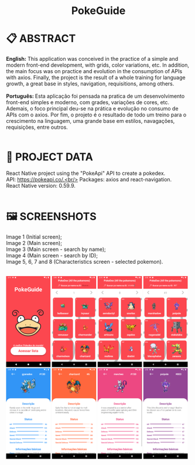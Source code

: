 <h1 align="center">
    PokeGuide
</h1>

# 📋 ABSTRACT
<strong>English:</strong> This application was conceived in the practice of a simple and modern front-end development, with grids, color variations, etc. In addition, the main focus was on practice and evolution in the consumption of APIs with axios. Finally, the project is the result of a whole training for language growth, a great base in styles, navigation, requisitions, among others. <br/><br/>
<strong>Português: </strong>Esta aplicação foi pensada na pratica de um desenvolvimento front-end simples e moderno, com grades, variações de cores, etc. Ademais, o foco principal deu-se na prática e evolução no consumo de APIs com o axios. Por fim, o projeto é o resultado de todo um treino para o crescimento na linguagem, uma grande base em estilos, navagações, requisições, entre outros. <br/><br/>

# 📖 PROJECT DATA
React Native project using the "PokeApi" API to create a pokedex.<br/> 
API: https://pokeapi.co/.<br/>
Packages: axios and react-navigation.<br/>
React Native version: 0.59.9.<br/><br/>

# 🖼 SCREENSHOTS
Image 1 (Initial screen);<br/>
Image 2 (Main screen);<br/>
Image 3 (Main screen - search by name);<br/>
Image 4 (Main screen - search by ID);<br/>
Image 5, 6, 7 and 8 (Characteristics screen - selected pokemon).<br/><br/>


<img src="./screenshots/Screenshot_1576851334.png" width="24%" height="24%"/>       <img src="./screenshots/Screenshot_1576850791.png" width="24%" height="24%"/>      <img src="./screenshots/Screenshot_1576851327.png" width="24%" height="24%"/>      <img src="./screenshots/Screenshot_1576853532.png" width="24%" height="24%"/>      <img src="./screenshots/Screenshot_1576853454.png" width="24%" height="24%"/>       <img src="./screenshots/Screenshot_1576853481.png" width="24%" height="24%"/>      <img src="./screenshots/Screenshot_1576853492.png" width="24%" height="24%"/>       <img src="./screenshots/Screenshot_1576853524.png" width="24%" height="24%"/>

